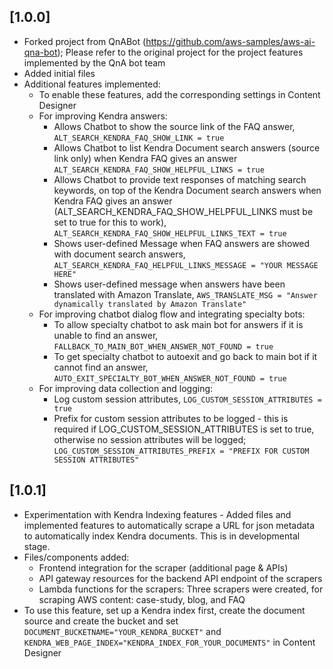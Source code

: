 ## [1.0.0]
- Forked project from QnABot (https://github.com/aws-samples/aws-ai-qna-bot); Please refer to the original project for the project features implemented by the QnA bot team
- Added initial files
- Additional features implemented: 
  - To enable these features, add the corresponding settings in Content Designer
  - For improving Kendra answers:
    - Allows Chatbot to show the source link of the FAQ answer, `ALT_SEARCH_KENDRA_FAQ_SHOW_LINK = true`
    - Allows Chatbot to list Kendra Document search answers (source link only) when Kendra FAQ gives an answer `ALT_SEARCH_KENDRA_FAQ_SHOW_HELPFUL_LINKS = true`
    - Allows Chatbot to provide text responses of matching search keywords, on top of the Kendra Document search answers when Kendra FAQ gives an answer (ALT_SEARCH_KENDRA_FAQ_SHOW_HELPFUL_LINKS must be set to true for this to work), `ALT_SEARCH_KENDRA_FAQ_SHOW_HELPFUL_LINKS_TEXT = true`
    - Shows user-defined Message when FAQ answers are showed with document search answers, `ALT_SEARCH_KENDRA_FAQ_HELPFUL_LINKS_MESSAGE = "YOUR MESSAGE HERE"`
    - Shows user-defined message when answers have been translated with Amazon Translate, `AWS_TRANSLATE_MSG = "Answer dynamically translated by Amazon Translate"`
  - For improving chatbot dialog flow and integrating specialty bots:
    - To allow specialty chatbot to ask main bot for answers if it is unable to find an answer, `FALLBACK_TO_MAIN_BOT_WHEN_ANSWER_NOT_FOUND = true`
    - To get specialty chatbot to autoexit and go back to main bot if it cannot find an answer, `AUTO_EXIT_SPECIALTY_BOT_WHEN_ANSWER_NOT_FOUND = true`
  - For improving data collection and logging:
    - Log custom session attributes, `LOG_CUSTOM_SESSION_ATTRIBUTES = true`
    - Prefix for custom session attributes to be logged - this is required if LOG_CUSTOM_SESSION_ATTRIBUTES is set to true, otherwise no session attributes will be logged; `LOG_CUSTOM_SESSION_ATTRIBUTES_PREFIX = "PREFIX FOR CUSTOM SESSION ATTRIBUTES"`

## [1.0.1]
- Experimentation with Kendra Indexing features - Added files and implemented features to automatically scrape a URL for json metadata to automatically index Kendra documents. This is in developmental stage. 
- Files/components added:
  - Frontend integration for the scraper (additional page & APIs)
  - API gateway resources for the backend API endpoint of the scrapers
  - Lambda functions for the scrapers: Three scrapers were created, for scraping AWS content: case-study, blog, and FAQ
- To use this feature, set up a Kendra index first, create the document source and create the bucket and set `DOCUMENT_BUCKETNAME="YOUR_KENDRA_BUCKET"` and `KENDRA_WEB_PAGE_INDEX="KENDRA_INDEX_FOR_YOUR_DOCUMENTS"` in Content Designer 
